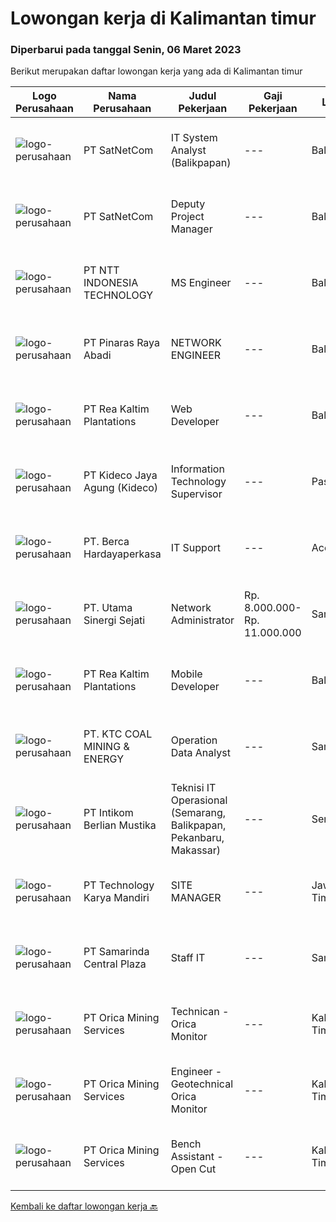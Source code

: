 
  # Lowongan kerja di Kalimantan timur

  ### Diperbarui pada tanggal Senin, 06 Maret 2023

  Berikut merupakan daftar lowongan kerja yang ada di Kalimantan timur

  |Logo Perusahaan | Nama Perusahaan | Judul Pekerjaan | Gaji Pekerjaan | Lokasi | Deskripsi | Tanggal diunggah | Pranala |
  | -------------- | --------------- | --------------- | --------- | --------- | -------------- | ------- | ----------- |
  |![logo-perusahaan](https://image-service-cdn.seek.com.au/6108f58b8d52b8e5523830ee4b11d6074377e515/ee4dce1061f3f616224767ad58cb2fc751b8d2dc)|PT SatNetCom|IT System Analyst (Balikpapan)|---|Balikpapan|Job BriefWe are looking for a IT System Analyst for Analyzing our customer requirements, implement our products and doing quality testing for our...|Minggu, 05 Maret 2023|https://www.jobstreet.co.id/id/job/it-system-analyst-balikpapan-4238955?token=0~a4a53bab-5f3b-4e17-a5ab-55b065e04af0&sectionRank=1&jobId=jobstreet-id-job-4238955|
|![logo-perusahaan](https://image-service-cdn.seek.com.au/6108f58b8d52b8e5523830ee4b11d6074377e515/ee4dce1061f3f616224767ad58cb2fc751b8d2dc)|PT SatNetCom|Deputy Project Manager|---|Balikpapan|Education background IT, Electronic D3/S1.                                                                          Fluent in English (speaking and...|Minggu, 05 Maret 2023|https://www.jobstreet.co.id/id/job/deputy-project-manager-4239214?token=0~a4a53bab-5f3b-4e17-a5ab-55b065e04af0&sectionRank=2&jobId=jobstreet-id-job-4239214|
|![logo-perusahaan](https://image-service-cdn.seek.com.au/f525f049cf8ce97a388001196b7113e11512c773/ee4dce1061f3f616224767ad58cb2fc751b8d2dc)|PT NTT INDONESIA TECHNOLOGY|MS Engineer|---|Balikpapan|Requirement(s): Willing to be placed in Balikpapan. Having experience in managing server hardware. Having experience in managing storage system i.e...|Sabtu, 04 Maret 2023|https://www.jobstreet.co.id/id/job/ms-engineer-4230229?token=0~a4a53bab-5f3b-4e17-a5ab-55b065e04af0&sectionRank=3&jobId=jobstreet-id-job-4230229|
|![logo-perusahaan](https://image-service-cdn.seek.com.au/37eb9fc31374c0aa95b67d0ff495e1ba0b6e2793/ee4dce1061f3f616224767ad58cb2fc751b8d2dc)|PT Pinaras Raya Abadi|NETWORK ENGINEER|---|Balikpapan|NETWORK ENGINEERPersyaratan/Kualifiaksi Network Engineer :·     Pendidikan Minimal D3 Informatika·     Pengalaman Minimal 5 Tahun·     Mengerti...|Jumat, 03 Maret 2023|https://www.jobstreet.co.id/id/job/network-engineer-4226581?token=0~a4a53bab-5f3b-4e17-a5ab-55b065e04af0&sectionRank=4&jobId=jobstreet-id-job-4226581|
|![logo-perusahaan](https://image-service-cdn.seek.com.au/e689fceffebbf3fd4019d3273a1f41dc66088fcf/ee4dce1061f3f616224767ad58cb2fc751b8d2dc)|PT Rea Kaltim Plantations|Web Developer|---|Balikpapan|Uraian Pekerjaan :  Melakukan coding/programming aplikasi web mencakup front-end, back-end, beserta dengan integrasinya. Melakukan coding/programming...|Sabtu, 04 Maret 2023|https://www.jobstreet.co.id/id/job/web-developer-4248936?token=0~a4a53bab-5f3b-4e17-a5ab-55b065e04af0&sectionRank=5&jobId=jobstreet-id-job-4248936|
|![logo-perusahaan](https://image-service-cdn.seek.com.au/c459a3197888e61ec2ebe86d307dcce37e2b470f/ee4dce1061f3f616224767ad58cb2fc751b8d2dc)|PT Kideco Jaya Agung (Kideco)|Information Technology Supervisor|---|Paser|Requirements: Minimum Associate Degree (D3), major in Informatics Engineering, Electrical Engineering GPA min 3.3 Minimum 4 year’s experience in...|Rabu, 01 Maret 2023|https://www.jobstreet.co.id/id/job/information-technology-supervisor-4244610?token=0~a4a53bab-5f3b-4e17-a5ab-55b065e04af0&sectionRank=6&jobId=jobstreet-id-job-4244610|
|![logo-perusahaan](https://image-service-cdn.seek.com.au/6a76252207cfed561e664c874d4631f4aefd8409/ee4dce1061f3f616224767ad58cb2fc751b8d2dc)|PT. Berca Hardayaperkasa|IT Support|---|Aceh|Responsibilities: Analyzing, troubleshooting, and installation to several areas including desktop hardware, operating systems (Windows 7/8/10),...|Senin, 27 Februari 2023|https://www.jobstreet.co.id/id/job/it-support-4240563?token=0~a4a53bab-5f3b-4e17-a5ab-55b065e04af0&sectionRank=7&jobId=jobstreet-id-job-4240563|
|![logo-perusahaan](https://image-service-cdn.seek.com.au/b5e3f6200ec3faa15f3bf04fa7e8f3bed66542b6/ee4dce1061f3f616224767ad58cb2fc751b8d2dc)|PT. Utama Sinergi Sejati|Network Administrator|Rp. 8.000.000-Rp. 11.000.000|Samarinda|Deskripsi Pekerjaan Mengkonfigurasi perangkat network di field, Manage Router dan Switch Mendampingi dan mengecek proses Instalasi telekomunikasi...|Selasa, 28 Februari 2023|https://www.jobstreet.co.id/id/job/network-administrator-4242703?token=0~a4a53bab-5f3b-4e17-a5ab-55b065e04af0&sectionRank=8&jobId=jobstreet-id-job-4242703|
|![logo-perusahaan](https://image-service-cdn.seek.com.au/fea7ad6f93d59645d16dc01d0131e08380031828/ee4dce1061f3f616224767ad58cb2fc751b8d2dc)|PT Rea Kaltim Plantations|Mobile Developer|---|Balikpapan|Uraian Pekerjaan : Melakukan coding/programming aplikasi mobile mencakup front-end, back-end, beserta dengan integrasinya. Melakukan...|Senin, 27 Februari 2023|https://www.jobstreet.co.id/id/job/mobile-developer-4240317?token=0~a4a53bab-5f3b-4e17-a5ab-55b065e04af0&sectionRank=9&jobId=jobstreet-id-job-4240317|
|![logo-perusahaan](https://image-service-cdn.seek.com.au/5cb0c40fbccc1832140df8a9707f6fcac95e7344/ee4dce1061f3f616224767ad58cb2fc751b8d2dc)|PT. KTC COAL MINING & ENERGY|Operation Data Analyst|---|Samarinda|Job Description: Coordinating collection and consolidating of data Conduct data cleaning and vetting, check and verify data to ensure data input is...|Rabu, 22 Februari 2023|https://www.jobstreet.co.id/id/job/operation-data-analyst-4235236?token=0~a4a53bab-5f3b-4e17-a5ab-55b065e04af0&sectionRank=10&jobId=jobstreet-id-job-4235236|
|![logo-perusahaan](https://image-service-cdn.seek.com.au/dd709f92e94b338a9bf558a9b50591a4ea4e8594/ee4dce1061f3f616224767ad58cb2fc751b8d2dc)|PT Intikom Berlian Mustika|Teknisi IT Operasional (Semarang, Balikpapan, Pekanbaru, Makassar)|---|Semarang|Deskripsi Pekerjaan: Memperbaiki perangkat IT seperti, Laptop, PC, Printer atau perangkat IT lainnya. Melakukan pemeliharan dan troubleshooting...|Rabu, 15 Februari 2023|https://www.jobstreet.co.id/id/job/teknisi-it-operasional-semarang-balikpapan-pekanbaru-makassar-4226857?token=0~a4a53bab-5f3b-4e17-a5ab-55b065e04af0&sectionRank=11&jobId=jobstreet-id-job-4226857|
|![logo-perusahaan](https://image-service-cdn.seek.com.au/2355f71ec5cc4115c8fa155f692b321e1b42ea1a/ee4dce1061f3f616224767ad58cb2fc751b8d2dc)|PT Technology Karya Mandiri|SITE MANAGER|---|Jawa Timur|SITE MANAGERPROJECT TELEKOMUNIKASI Persyaratan Khusus:  Pendidikan minimal SMU / SMK sederajat. Diutamakan memiliki pengalaman dalam pekerjaan proyek...|Selasa, 14 Februari 2023|https://www.jobstreet.co.id/id/job/site-manager-4225258?token=0~a4a53bab-5f3b-4e17-a5ab-55b065e04af0&sectionRank=12&jobId=jobstreet-id-job-4225258|
|![logo-perusahaan](https://image-service-cdn.seek.com.au/0cdf883a5ba0bd2c0097b67fa84af955b68b1b43/ee4dce1061f3f616224767ad58cb2fc751b8d2dc)|PT Samarinda Central Plaza|Staff IT|---|Samarinda|- Mengolah database/server perusahaan dan menjaga keamanan system.- Membuat program yang dibutuhkan perusahaaan dalam business analyst, marketing...|Minggu, 05 Maret 2023|https://www.jobstreet.co.id/id/job/staff-it-1034669858?token=0~a4a53bab-5f3b-4e17-a5ab-55b065e04af0&sectionRank=13&jobId=jobstreet-id-job-1034669858|
|![logo-perusahaan](https://image-service-cdn.seek.com.au/aba35005a12f86859a3cee33a87aaf38c3821b9e/ee4dce1061f3f616224767ad58cb2fc751b8d2dc)|PT Orica Mining Services|Technican - Orica Monitor|---|Kalimantan Timur|About OricaAt Orica, it’s the power of our people that leads change and shapes our futures.  Every day, all around the world, our people help mobilise...|Minggu, 05 Maret 2023|https://www.jobstreet.co.id/id/job/technican-orica-monitor-1034797404?token=0~a4a53bab-5f3b-4e17-a5ab-55b065e04af0&sectionRank=14&jobId=jobstreet-id-job-1034797404|
|![logo-perusahaan](https://image-service-cdn.seek.com.au/7c4bc86ae48f2d299b3cdb928bd3f88d93eb838c/ee4dce1061f3f616224767ad58cb2fc751b8d2dc)|PT Orica Mining Services|Engineer - Geotechnical Orica Monitor|---|Kalimantan Timur|About OricaAt Orica, it’s the power of our people that leads change and shapes our futures.  Every day, all around the world, our people help mobilise...|Kamis, 02 Maret 2023|https://www.jobstreet.co.id/id/job/engineer-geotechnical-orica-monitor-1034670173?token=0~a4a53bab-5f3b-4e17-a5ab-55b065e04af0&sectionRank=15&jobId=jobstreet-id-job-1034670173|
|![logo-perusahaan](https://image-service-cdn.seek.com.au/7c4bc86ae48f2d299b3cdb928bd3f88d93eb838c/ee4dce1061f3f616224767ad58cb2fc751b8d2dc)|PT Orica Mining Services|Bench Assistant - Open Cut|---|Kalimantan Timur|About OricaAt Orica, it’s the power of our people that leads change and shapes our futures.  Every day, all around the world, our people help mobilise...|Kamis, 02 Maret 2023|https://www.jobstreet.co.id/id/job/bench-assistant-open-cut-1034670131?token=0~a4a53bab-5f3b-4e17-a5ab-55b065e04af0&sectionRank=16&jobId=jobstreet-id-job-1034670131|


  [Kembali ke daftar lowongan kerja 🔙](../README.md#daftar-lowongan-kerja)
  